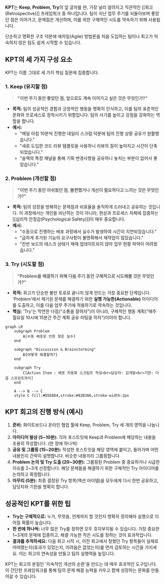 **KPT**는 **Keep, Problem, Try**의 앞 글자를 딴, 가장 널리 알려지고 직관적인 [[회고(Retrospective)]] 프레임워크 중 하나입니다. 팀이 지난 업무 주기를 되돌아보며 좋았던 점은 이어가고, 문제점은 개선하며, 이를 위한 구체적인 시도를 약속하기 위해 사용됩니다.

단순하고 명확한 구조 덕분에 애자일(Agile) 방법론을 처음 도입하는 팀이나 회고가 익숙하지 않은 팀도 쉽게 시작할 수 있습니다.

## KPT의 세 가지 구성 요소

KPT는 이름 그대로 세 가지 핵심 질문에 집중합니다.

### 1. Keep (유지할 점)

> **"이번 주기 동안 좋았던 점, 앞으로도 계속 이어가고 싶은 것은 무엇인가?"**

- **목적:** 팀의 성공적인 경험과 긍정적인 행동을 명확히 인식하고, 이를 팀의 표준적인 문화와 프로세스로 정착시키기 위함입니다. 팀의 사기를 높이고 강점을 강화하는 역할을 합니다.
- **예시:**
    - "매일 아침 10분씩 진행한 데일리 스크럼 덕분에 팀의 진행 상황 공유가 원활했습니다."
    - "새로 도입한 코드 리뷰 템플릿을 사용하니 리뷰의 질이 높아지고 시간이 단축되었습니다."
    - "슬랙의 특정 채널을 통해 기획 변경사항을 공유하니 놓치는 부분이 없어서 좋았습니다."

### 2. Problem (개선할 점)

> **"이번 주기 동안 아쉬웠던 점, 불편했거나 개선이 필요하다고 느끼는 것은 무엇인가?"**

- **목적:** 팀의 성장을 방해하는 문제점과 비효율을 솔직하게 드러내고 공유하는 것입니다. 이 과정에서는 개인을 비난하는 것이 아니라, 현상과 프로세스 자체에 집중하는 [[심리적 안정감(Psychological Safety)]]이 매우 중요합니다.
- **예시:**
    - "수동으로 진행하는 배포 과정에서 실수가 발생하여 시간이 지연되었습니다."
    - "급하게 추가된 기능의 요구사항이 불명확해서 재작업이 많았습니다."
    - "칸반 보드의 태스크 상태가 제때 업데이트되지 않아 업무 현황 파악이 어려웠습니다."

### 3. Try (시도할 점)

> **"Problem을 해결하기 위해 다음 주기 동안 구체적으로 시도해볼 것은 무엇인가?"**

- **목적:** 회고가 단순한 불만 토로로 끝나지 않게 만드는 가장 중요한 단계입니다. 'Problem'에서 제기된 문제를 해결하기 위한 **실행 가능한(Actionable)** 아이디어를 도출하고, 이를 다음 업무 주기에 적용하기로 약속하는 것입니다.
- **핵심:** 'Try'는 막연한 다짐("소통을 잘하자")이 아니라, 구체적인 행동 계획("매주 월요일 10시에 15분간 주간 계획 공유 미팅을 하자")이어야 합니다.

```mermaid
graph LR
    subgraph Problem
        A[수동 배포로 인한 잦은 실수]
    end

    subgraph "Discussion & Brainstorming"
        B{어떻게 해결할까?}
    end

    subgraph Try
        C[Action Item : 배포 자동화 스크립트 작성<br>담당자: 김개발<br>기한: 다음 스프린트까지]
    end

    A --> B --> C
    style C fill:#D5E8D4,stroke:#82B366,stroke-width:2px
```

## KPT 회고의 진행 방식 (예시)

1. **준비:** 화이트보드나 온라인 협업 툴에 Keep, Problem, Try 세 개의 영역을 나눕니다.
2. **아이디어 발상 (5~10분):** 각자 포스트잇에 Keep과 Problem에 해당하는 내용을 조용히 작성합니다. (한 장에 하나씩)
3. **공유 및 그룹핑 (15~20분):** 작성한 포스트잇을 해당 영역에 붙이고, 돌아가며 어떤 내용인지 간략히 설명합니다. 비슷한 내용끼리 그룹핑합니다.
4. **Problem 논의 및 Try 도출 (20~30분):** 그룹핑된 Problem 중 중요하거나 시급한 이슈를 2~3개 선정합니다. 해당 문제들을 해결하기 위한 구체적인 Try 아이디어를 논의하고 확정합니다.
5. **마무리 (5분):** 최종 결정된 Try 항목(액션 아이템)을 모두에게 다시 한번 공유하고, 담당자와 기한을 명확히 합니다.

## 성공적인 KPT를 위한 팁

- **Try는 구체적으로:** 누가, 무엇을, 언제까지 할 것인지 명확히 정의해야 실행으로 이어질 확률이 높습니다.
- **한 번에 하나씩:** 너무 많은 Try를 정하면 모두 흐지부지될 수 있습니다. 가장 중요한 1~3개의 문제에 집중하고, 해결 가능한 작은 시도를 정하는 것이 효과적입니다.
- **결과를 추적하세요:** 다음 회고 시작 시, 이전 회고에서 정했던 Try 항목들이 실제로 어떠했는지(효과가 있었는지, 어려움은 없었는지)를 먼저 검토하는 시간을 가지세요. 이는 회고의 연속성을 만들고 팀의 실행력을 높입니다.

KPT는 회고의 본질인 '지속적인 개선의 순환'을 만드는 데 매우 효과적인 도구입니다. 이 간단한 프레임워크를 통해 팀의 문제 해결 능력을 키우고 함께 성장하는 문화를 만들어갈 수 있습니다.